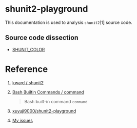 # shunit2-playground

This documentation is used to analysis `shunit2`[1] source code.


## Source code dissection

- [SHUNIT_COLOR](./source-code-dissection/SHUNIT_COLOR.md)

# Reference

1. [ kward / shunit2 ](https://github.com/kward/shunit2/)

2. [Bash Builtin Commands / command](https://www.gnu.org/software/bash/manual/html_node/Bash-Builtins.html)

    > Bash built-in command `command`

3. [xuyuji9000/shunit2-playground](https://github.com/xuyuji9000/shunit2-playground)

4. [My issues](https://github.com/kward/shunit2/issues/created_by/xuyuji9000)
